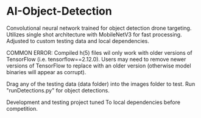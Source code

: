 # AI-Object-Detection

Convolutional neural network trained for object detection drone targeting. Utilizes single shot architecture with MobileNetV3 for fast processing. Adjusted to custom testing data and local dependencies.

COMMON ERROR: Compiled h(5) files wil only work with older versions of TensorFlow (i.e. tensorflow==2.12.0). Users may need to remove newer versions of TensorFlow to replace with an older version (otherwise model binaries will appear as corrupt).

Drag any of the testing data (data folder) into the images folder to test. Run "runDetections.py" for object detections. 

Development and testing project tuned To local dependencies before competition.